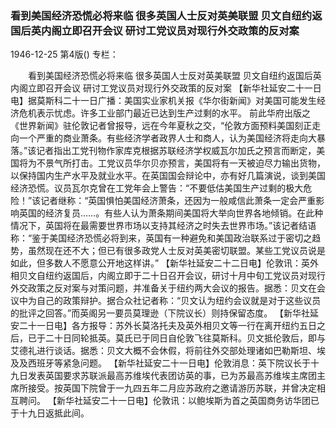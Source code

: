 ### 看到美国经济恐慌必将来临  很多英国人士反对英美联盟  贝文自纽约返国后英内阁立即召开会议  研讨工党议员对现行外交政策的反对案

1946-12-25
第4版()
专栏：

　　看到美国经济恐慌必将来临
    很多英国人士反对英美联盟
    贝文自纽约返国后英内阁立即召开会议
    研讨工党议员对现行外交政策的反对案
    【新华社延安二十一日电】据莫斯科二十一日广播：美国实业家机关报《华尔街新闻》对美国可能发生经济危机表示忧虑。许多工业部门最近已达到生产过剩的水平。
    前此华府出版之《世界新闻》驻伦敦记者曾报导，远在今年夏秋之交，“伦敦方面预料美国刻正走向一个严重的商业萧条。有些经济学者政界人士和商人，认为美国经济将走向大暴落。”该记者指出工党刊物作家库克根据苏联经济学权威瓦尔加氏之预言而断定，美国将为不景气所打击。工党议员华尔贝亦预言，美国将有一天被迫尽力输出货物，以保持国内生产水平及就业水平。在英国国会辩论中，亦有好几篇演说，谈到美国经济恐慌。议员瓦尔克曾在工党年会上警告：“不要低估美国生产过剩的极大危险！”该记者继称：“英国惧怕美国经济萧条，还因为一般咸信此萧条一定会严重影响英国的经济复员……。有些人认为萧条期间美国将大举向世界各地倾销。在此种情况下，英国将在最需要世界市场以支持其经济之时失去世界市场。”该记者结语称：“鉴于美国经济恐慌必将到来，英国有一种避免和美国政治联系过于密切之趋势，虽然现在还不大；但已有很多政党人士反对英美密切联盟。某些工党议员说是如此，但多数人不愿意公开地这样讲。”
    【新华社延安二十二日电】伦敦讯：英外相贝文自纽约返国后，内阁立即于二十日召开会议，研讨十月中旬工党议员对现行外交政策之反对案与对策问题，并准备关于纽约两大会议的报告。据悉：贝文在会议中为自己的政策辩护。据合众社记者称：“贝文认为纽约会议就是对于这些议员的批评之回答。”而英阁另一要员莫理逊（下院议长）则持保留态度。
    【新华社延安二十一日电】各方报导：苏外长莫洛托夫及英外相贝文等一行在离开纽约五日之后，已于二十日同轮抵英。莫氏已于同日自伦敦飞往莫斯科。贝文抵伦敦后，即与艾德礼进行谈话。据悉：贝文大概不会休假，将前往外交部处理诸如巴勒斯坦、埃及及西班牙等紧急问题。
    【新华社延安二十一日电】伦敦消息：英下院议长于十九日发表英国要求苏联派最高苏维埃代表团访英的事，已为苏最高苏维埃主席团主席所接受。按英国下院曾于一九四五年二月应苏政府之邀请游历苏联，并曾决定相互聘问。
    【新华社延安二十一日电】伦敦讯：以鲍埃斯为首之英国商务访华团已于十九日返抵此间。
